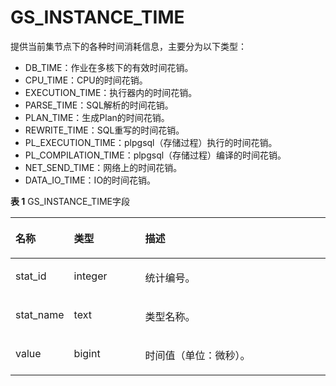 # GS\_INSTANCE\_TIME<a name="ZH-CN_TOPIC_0289900080"></a>

提供当前集节点下的各种时间消耗信息，主要分为以下类型：

-   DB\_TIME：作业在多核下的有效时间花销。
-   CPU\_TIME：CPU的时间花销。
-   EXECUTION\_TIME：执行器内的时间花销。
-   PARSE\_TIME：SQL解析的时间花销。
-   PLAN\_TIME：生成Plan的时间花销。
-   REWRITE\_TIME：SQL重写的时间花销。
-   PL\_EXECUTION\_TIME：plpgsql（存储过程）执行的时间花销。
-   PL\_COMPILATION\_TIME：plpgsql（存储过程）编译的时间花销。
-   NET\_SEND\_TIME：网络上的时间花销。
-   DATA\_IO\_TIME：IO的时间花销。

**表 1**  GS\_INSTANCE\_TIME字段

<a name="zh-cn_topic_0283137436_zh-cn_topic_0237122542_table1442423914333"></a>
<table><thead align="left"><tr id="zh-cn_topic_0283137436_zh-cn_topic_0237122542_row18577739163316"><th class="cellrowborder" valign="top" width="17.27%" id="mcps1.2.4.1.1"><p id="zh-cn_topic_0283137436_zh-cn_topic_0237122542_p857711399331"><a name="zh-cn_topic_0283137436_zh-cn_topic_0237122542_p857711399331"></a><a name="zh-cn_topic_0283137436_zh-cn_topic_0237122542_p857711399331"></a><strong id="zh-cn_topic_0283137436_zh-cn_topic_0237122542_b13577839103318"><a name="zh-cn_topic_0283137436_zh-cn_topic_0237122542_b13577839103318"></a><a name="zh-cn_topic_0283137436_zh-cn_topic_0237122542_b13577839103318"></a>名称</strong></p>
</th>
<th class="cellrowborder" valign="top" width="22.82%" id="mcps1.2.4.1.2"><p id="zh-cn_topic_0283137436_zh-cn_topic_0237122542_p19577239113315"><a name="zh-cn_topic_0283137436_zh-cn_topic_0237122542_p19577239113315"></a><a name="zh-cn_topic_0283137436_zh-cn_topic_0237122542_p19577239113315"></a><strong id="zh-cn_topic_0283137436_zh-cn_topic_0237122542_b15577639183318"><a name="zh-cn_topic_0283137436_zh-cn_topic_0237122542_b15577639183318"></a><a name="zh-cn_topic_0283137436_zh-cn_topic_0237122542_b15577639183318"></a>类型</strong></p>
</th>
<th class="cellrowborder" valign="top" width="59.91%" id="mcps1.2.4.1.3"><p id="zh-cn_topic_0283137436_zh-cn_topic_0237122542_p4577439153315"><a name="zh-cn_topic_0283137436_zh-cn_topic_0237122542_p4577439153315"></a><a name="zh-cn_topic_0283137436_zh-cn_topic_0237122542_p4577439153315"></a><strong id="zh-cn_topic_0283137436_zh-cn_topic_0237122542_b19578183933316"><a name="zh-cn_topic_0283137436_zh-cn_topic_0237122542_b19578183933316"></a><a name="zh-cn_topic_0283137436_zh-cn_topic_0237122542_b19578183933316"></a>描述</strong></p>
</th>
</tr>
</thead>
<tbody><tr id="zh-cn_topic_0283137436_zh-cn_topic_0237122542_row175781339153312"><td class="cellrowborder" valign="top" width="17.27%" headers="mcps1.2.4.1.1 "><p id="zh-cn_topic_0283137436_zh-cn_topic_0237122542_p13578143993312"><a name="zh-cn_topic_0283137436_zh-cn_topic_0237122542_p13578143993312"></a><a name="zh-cn_topic_0283137436_zh-cn_topic_0237122542_p13578143993312"></a>stat_id</p>
</td>
<td class="cellrowborder" valign="top" width="22.82%" headers="mcps1.2.4.1.2 "><p id="zh-cn_topic_0283137436_zh-cn_topic_0237122542_p1057853912337"><a name="zh-cn_topic_0283137436_zh-cn_topic_0237122542_p1057853912337"></a><a name="zh-cn_topic_0283137436_zh-cn_topic_0237122542_p1057853912337"></a>integer</p>
</td>
<td class="cellrowborder" valign="top" width="59.91%" headers="mcps1.2.4.1.3 "><p id="zh-cn_topic_0283137436_zh-cn_topic_0237122542_p1757873920336"><a name="zh-cn_topic_0283137436_zh-cn_topic_0237122542_p1757873920336"></a><a name="zh-cn_topic_0283137436_zh-cn_topic_0237122542_p1757873920336"></a>统计编号。</p>
</td>
</tr>
<tr id="zh-cn_topic_0283137436_zh-cn_topic_0237122542_row17578153914339"><td class="cellrowborder" valign="top" width="17.27%" headers="mcps1.2.4.1.1 "><p id="zh-cn_topic_0283137436_zh-cn_topic_0237122542_p857812394333"><a name="zh-cn_topic_0283137436_zh-cn_topic_0237122542_p857812394333"></a><a name="zh-cn_topic_0283137436_zh-cn_topic_0237122542_p857812394333"></a>stat_name</p>
</td>
<td class="cellrowborder" valign="top" width="22.82%" headers="mcps1.2.4.1.2 "><p id="zh-cn_topic_0283137436_zh-cn_topic_0237122542_p1257873983311"><a name="zh-cn_topic_0283137436_zh-cn_topic_0237122542_p1257873983311"></a><a name="zh-cn_topic_0283137436_zh-cn_topic_0237122542_p1257873983311"></a>text</p>
</td>
<td class="cellrowborder" valign="top" width="59.91%" headers="mcps1.2.4.1.3 "><p id="zh-cn_topic_0283137436_zh-cn_topic_0237122542_p13578103973319"><a name="zh-cn_topic_0283137436_zh-cn_topic_0237122542_p13578103973319"></a><a name="zh-cn_topic_0283137436_zh-cn_topic_0237122542_p13578103973319"></a>类型名称。</p>
</td>
</tr>
<tr id="zh-cn_topic_0283137436_zh-cn_topic_0237122542_row14578123913314"><td class="cellrowborder" valign="top" width="17.27%" headers="mcps1.2.4.1.1 "><p id="zh-cn_topic_0283137436_zh-cn_topic_0237122542_p1357933910338"><a name="zh-cn_topic_0283137436_zh-cn_topic_0237122542_p1357933910338"></a><a name="zh-cn_topic_0283137436_zh-cn_topic_0237122542_p1357933910338"></a>value</p>
</td>
<td class="cellrowborder" valign="top" width="22.82%" headers="mcps1.2.4.1.2 "><p id="zh-cn_topic_0283137436_zh-cn_topic_0237122542_p75791139173314"><a name="zh-cn_topic_0283137436_zh-cn_topic_0237122542_p75791139173314"></a><a name="zh-cn_topic_0283137436_zh-cn_topic_0237122542_p75791139173314"></a>bigint</p>
</td>
<td class="cellrowborder" valign="top" width="59.91%" headers="mcps1.2.4.1.3 "><p id="zh-cn_topic_0283137436_zh-cn_topic_0237122542_p125797399330"><a name="zh-cn_topic_0283137436_zh-cn_topic_0237122542_p125797399330"></a><a name="zh-cn_topic_0283137436_zh-cn_topic_0237122542_p125797399330"></a>时间值（单位：微秒）。</p>
</td>
</tr>
</tbody>
</table>
